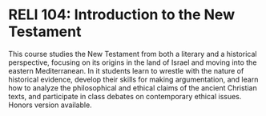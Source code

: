 # RELI 104: Introduction to the New Testament

This course studies the New Testament from both a literary and a historical perspective, focusing on its origins in the land of Israel and moving into the eastern Mediterranean. In it students learn to wrestle with the nature of historical evidence, develop their skills for making argumentation, and learn how to analyze the philosophical and ethical claims of the ancient Christian texts, and participate in class debates on contemporary ethical issues. Honors version available.